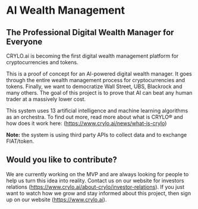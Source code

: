 # AI Wealth Management
## The Professional Digital Wealth Manager for Everyone
CRYLO.ai is becoming the first digital wealth management platform for cryptocurrencies and tokens.

This is a proof of concept for an AI-powered digital wealth manager. It goes through the entire wealth management process for cryptocurrencies and tokens. Finally, we want to democratize Wall Street, UBS, Blackrock and many others. The goal of this project is to prove that AI can beat any human trader at a massively lower cost.

This system uses 13 artificial intelligence and machine learning algorithms as an orchestra. To find out more, read more about what is CRYLO® and how does it work here: (https://www.crylo.ai/news/what-is-crylo)

**Note:** the system is using third party APIs to collect data and to exchange FIAT/token.

## Would you like to contribute?
We are currently working on the MVP and are always looking for people to help us turn this idea into reality. Contact us on our website for investors relations (https://www.crylo.ai/about-crylo/investor-relations). If you just want to watch how we grow and stay informed about this project, then sign up on our website (https://www.crylo.ai).

